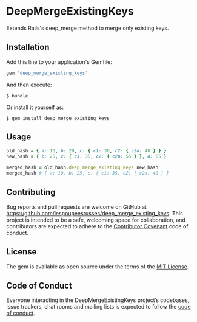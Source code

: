 # DeepMergeExistingKeys

Extends Rails's deep_merge method to merge only existing keys.

## Installation

Add this line to your application's Gemfile:

```ruby
gem 'deep_merge_existing_keys'
```

And then execute:

    $ bundle

Or install it yourself as:

    $ gem install deep_merge_existing_keys

## Usage

```ruby
old_hash = { a: 10, b: 20, c: { c1: 30, c2: { c2a: 40 } } }
new_hash = { b: 25, c: { c1: 35, c2: { c2b: 55 } }, d: 65 }

merged_hash = old_hash.deep_merge_existing_keys new_hash
merged_hash # { a: 10, b: 25, c: { c1: 35, c2: { c2a: 40 } }
```

## Contributing

Bug reports and pull requests are welcome on GitHub at https://github.com/lespoupeesrusses/deep_merge_existing_keys. This project is intended to be a safe, welcoming space for collaboration, and contributors are expected to adhere to the [Contributor Covenant](http://contributor-covenant.org) code of conduct.

## License

The gem is available as open source under the terms of the [MIT License](https://opensource.org/licenses/MIT).

## Code of Conduct

Everyone interacting in the DeepMergeExistingKeys project’s codebases, issue trackers, chat rooms and mailing lists is expected to follow the [code of conduct](https://github.com/lespoupeesrusses/deep_merge_existing_keys/blob/master/CODE_OF_CONDUCT.md).
